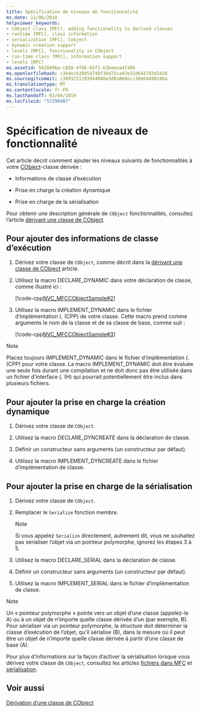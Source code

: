 ```yaml
---
title: Spécification de niveaux de fonctionnalité
ms.date: 11/06/2018
helpviewer_keywords:
- CObject class [MFC], adding functionality to derived classes
- runtime [MFC], class information
- serialization [MFC], Cobject
- dynamic creation support
- levels [MFC], functionality in CObject
- run-time class [MFC], information support
- levels [MFC]
ms.assetid: 562669ba-c858-4f66-b5f1-b3beeea4f486
ms.openlocfilehash: c3b4ecb38054748f36d75ca43e32d6447d3d2428
ms.sourcegitcommit: c3093251193944840e3d0a068ecc30e6449624ba
ms.translationtype: MT
ms.contentlocale: fr-FR
ms.lasthandoff: 03/04/2019
ms.locfileid: "57299907"
---
```

# <a name="specifying-levels-of-functionality"></a>Spécification de niveaux de fonctionnalité

Cet article décrit comment ajouter les niveaux suivants de fonctionnalités à votre [CObject](../mfc/reference/cobject-class.md)-classe dérivée :

- Informations de classe d’exécution

- Prise en charge la création dynamique

- Prise en charge de la sérialisation

Pour obtenir une description générale de `CObject` fonctionnalités, consultez l’article [dérivant une classe de CObject](../mfc/deriving-a-class-from-cobject.md).

## <a name="to-add-run-time-class-information"></a>Pour ajouter des informations de classe d’exécution

1. Dérivez votre classe de `CObject`, comme décrit dans la [dérivant une classe de CObject](../mfc/deriving-a-class-from-cobject.md) article.

1. Utilisez la macro DECLARE_DYNAMIC dans votre déclaration de classe, comme illustré ici :

   [!code-cpp[NVC_MFCCObjectSample#2](../mfc/codesnippet/cpp/specifying-levels-of-functionality_1.h)]

1. Utilisez la macro IMPLEMENT_DYNAMIC dans le fichier d’implémentation (. (CPP) de votre classe. Cette macro prend comme arguments le nom de la classe et de sa classe de base, comme suit :

   [!code-cpp[NVC_MFCCObjectSample#3](../mfc/codesnippet/cpp/specifying-levels-of-functionality_2.cpp)]

> [!NOTE]
> Placez toujours IMPLEMENT_DYNAMIC dans le fichier d’implémentation (. (CPP) pour votre classe. La macro IMPLEMENT_DYNAMIC doit être évaluée une seule fois durant une compilation et ne doit donc pas être utilisée dans un fichier d’interface (. (H) qui pourrait potentiellement être inclus dans plusieurs fichiers.

## <a name="to-add-dynamic-creation-support"></a>Pour ajouter la prise en charge la création dynamique

1. Dérivez votre classe de `CObject`.

1. Utilisez la macro DECLARE_DYNCREATE dans la déclaration de classe.

1. Définir un constructeur sans arguments (un constructeur par défaut).

1. Utilisez la macro IMPLEMENT_DYNCREATE dans le fichier d’implémentation de classe.

## <a name="to-add-serialization-support"></a>Pour ajouter la prise en charge de la sérialisation

1. Dérivez votre classe de `CObject`.

1. Remplacer le `Serialize` fonction membre.

   > [!NOTE]
   > Si vous appelez `Serialize` directement, autrement dit, vous ne souhaitez pas sérialiser l’objet via un pointeur polymorphe, ignorez les étapes 3 à 5.

1. Utilisez la macro DECLARE_SERIAL dans la déclaration de classe.

1. Définir un constructeur sans arguments (un constructeur par défaut).

1. Utilisez la macro IMPLEMENT_SERIAL dans le fichier d’implémentation de classe.

> [!NOTE]
> Un « pointeur polymorphe » pointe vers un objet d’une classe (appelez-le A) ou à un objet de n’importe quelle classe dérivée d’un (par exemple, B). Pour sérialiser via un pointeur polymorphe, la structure doit déterminer la classe d’exécution de l’objet, qu'il sérialise (B), dans la mesure où il peut être un objet de n’importe quelle classe dérivée à partir d’une classe de base (A).

Pour plus d’informations sur la façon d’activer la sérialisation lorsque vous dérivez votre classe de `CObject`, consultez les articles [fichiers dans MFC](../mfc/files-in-mfc.md) et [sérialisation](../mfc/serialization-in-mfc.md).

## <a name="see-also"></a>Voir aussi

[Dérivation d’une classe de CObject](../mfc/deriving-a-class-from-cobject.md)
